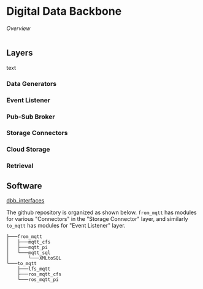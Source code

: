 # Digital Data Backbone

*Overview*

```{contents}
```

*<diagram>*

## Layers

text

### Data Generators

### Event Listener

### Pub-Sub Broker

### Storage Connectors

### Cloud Storage

### Retrieval


## Software

<a href="https://github.com/cmu-mfi/dbb_interfaces.git" class="inline-button"><i class="fab fa-github"></i>dbb_interfaces</a>

The github repository is organized as shown below. `from_mqtt` has modules for various "Connectors" in the "Storage Connector" layer, and similarly `to_mqtt` has modules for "Event Listener" layer.


```
├───from_mqtt
│   ├───mqtt_cfs
│   ├───mqtt_pi
│   └───mqtt_sql
│       └───XMLtoSQL
└───to_mqtt
    ├───lfs_mqtt
    ├───ros_mqtt_cfs
    └───ros_mqtt_pi
```